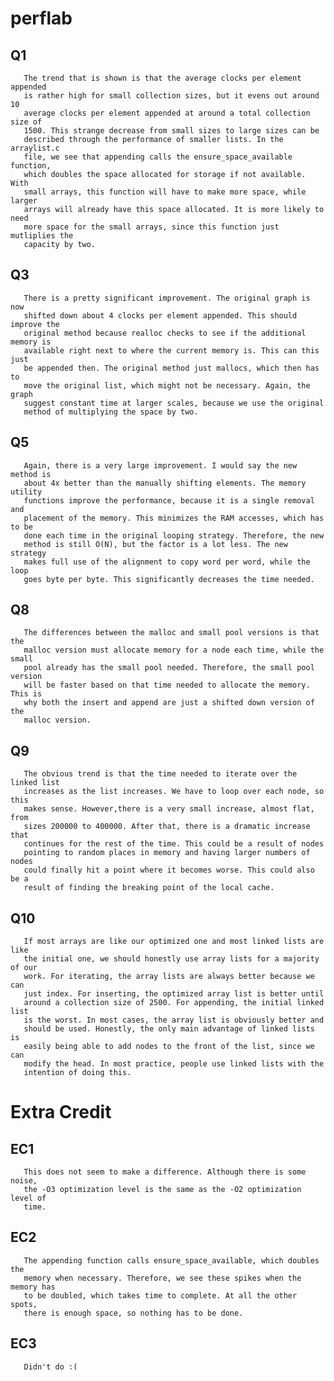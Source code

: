 # perflab
## Q1
       The trend that is shown is that the average clocks per element appended 
       is rather high for small collection sizes, but it evens out around 10 
       average clocks per element appended at around a total collection size of 
       1500. This strange decrease from small sizes to large sizes can be 
       described through the performance of smaller lists. In the arraylist.c 
       file, we see that appending calls the ensure_space_available function, 
       which doubles the space allocated for storage if not available. With 
       small arrays, this function will have to make more space, while larger 
       arrays will already have this space allocated. It is more likely to need 
       more space for the small arrays, since this function just mutliplies the
       capacity by two.
## Q3
       There is a pretty significant improvement. The original graph is now 
       shifted down about 4 clocks per element appended. This should improve the
       original method because realloc checks to see if the additional memory is
       available right next to where the current memory is. This can this just 
       be appended then. The original method just mallocs, which then has to 
       move the original list, which might not be necessary. Again, the graph 
       suggest constant time at larger scales, because we use the original
       method of multiplying the space by two.
## Q5
       Again, there is a very large improvement. I would say the new method is 
       about 4x better than the manually shifting elements. The memory utility
       functions improve the performance, because it is a single removal and 
       placement of the memory. This minimizes the RAM accesses, which has to be
       done each time in the original looping strategy. Therefore, the new 
       method is still O(N), but the factor is a lot less. The new strategy 
       makes full use of the alignment to copy word per word, while the loop
       goes byte per byte. This significantly decreases the time needed.
## Q8
       The differences between the malloc and small pool versions is that the 
       malloc version must allocate memory for a node each time, while the small
       pool already has the small pool needed. Therefore, the small pool version
       will be faster based on that time needed to allocate the memory. This is 
       why both the insert and append are just a shifted down version of the 
       malloc version.
## Q9
       The obvious trend is that the time needed to iterate over the linked list
       increases as the list increases. We have to loop over each node, so this 
       makes sense. However,there is a very small increase, almost flat, from 
       sizes 200000 to 400000. After that, there is a dramatic increase that 
       continues for the rest of the time. This could be a result of nodes 
       pointing to random places in memory and having larger numbers of nodes
       could finally hit a point where it becomes worse. This could also be a 
       result of finding the breaking point of the local cache.
## Q10
       If most arrays are like our optimized one and most linked lists are like 
       the initial one, we should honestly use array lists for a majority of our
       work. For iterating, the array lists are always better because we can 
       just index. For inserting, the optimized array list is better until 
       around a collection size of 2500. For appending, the initial linked list 
       is the worst. In most cases, the array list is obviously better and 
       should be used. Honestly, the only main advantage of linked lists is 
       easily being able to add nodes to the front of the list, since we can 
       modify the head. In most practice, people use linked lists with the 
       intention of doing this.

# Extra Credit
## EC1
       This does not seem to make a difference. Although there is some noise, 
       the -O3 optimization level is the same as the -O2 optimization level of 
       time.
## EC2
       The appending function calls ensure_space_available, which doubles the 
       memory when necessary. Therefore, we see these spikes when the memory has
       to be doubled, which takes time to complete. At all the other spots, 
       there is enough space, so nothing has to be done.
## EC3
       Didn't do :(

